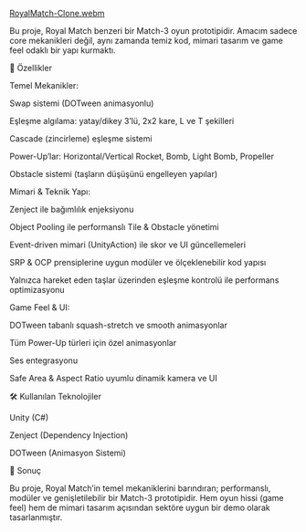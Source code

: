 
[RoyalMatch-Clone.webm](https://github.com/user-attachments/assets/1ede6509-835d-4858-b2a8-731764113788)

Bu proje, Royal Match benzeri bir Match-3 oyun prototipidir. Amacım sadece core mekanikleri değil, aynı zamanda temiz kod, mimari tasarım ve game feel odaklı bir yapı kurmaktı.

🔑 Özellikler

Temel Mekanikler:

Swap sistemi (DOTween animasyonlu)

Eşleşme algılama: yatay/dikey 3’lü, 2x2 kare, L ve T şekilleri

Cascade (zincirleme) eşleşme sistemi

Power-Up’lar: Horizontal/Vertical Rocket, Bomb, Light Bomb, Propeller

Obstacle sistemi (taşların düşüşünü engelleyen yapılar)

Mimari & Teknik Yapı:

Zenject ile bağımlılık enjeksiyonu

Object Pooling ile performanslı Tile & Obstacle yönetimi

Event-driven mimari (UnityAction) ile skor ve UI güncellemeleri

SRP & OCP prensiplerine uygun modüler ve ölçeklenebilir kod yapısı

Yalnızca hareket eden taşlar üzerinden eşleşme kontrolü ile performans optimizasyonu

Game Feel & UI:

DOTween tabanlı squash-stretch ve smooth animasyonlar

Tüm Power-Up türleri için özel animasyonlar

Ses entegrasyonu

Safe Area & Aspect Ratio uyumlu dinamik kamera ve UI

🛠 Kullanılan Teknolojiler

Unity (C#)

Zenject (Dependency Injection)

DOTween (Animasyon Sistemi)

📌 Sonuç

Bu proje, Royal Match’in temel mekaniklerini barındıran; performanslı, modüler ve genişletilebilir bir Match-3 prototipidir. Hem oyun hissi (game feel) hem de mimari tasarım açısından sektöre uygun bir demo olarak tasarlanmıştır.
